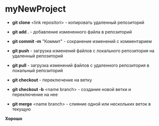 # myNewProject

* **git clone** \<link repositori\> - копировать удаленный репозиторий 
* **git add .** - добавление измененного файла в репозиторий
* **git commit -m** "Коммит" - сохранение изменений с комментарием
* **git push** - загрузка изменений файлов с локального репозитория на удаленный репозиторий
* **git pull** - загрузка изменений файлов с удаленного репозитория в локальный репозиторий


* **git checkout** - переключение на ветку
* **git checkout -b** \<name branch\> - создание новой ветки и переключение на нее
* **git merge** \<name branch\> - слияние одной или нескольких веток в текущую

**Хорошо**